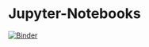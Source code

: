 # Jupyter-Notebooks

[![Binder](https://mybinder.org/badge_logo.svg)](https://mybinder.org/v2/gh/hebosse/Jupyter-Notebooks/HEAD)
